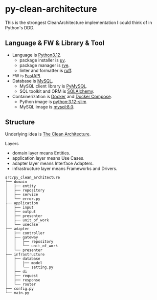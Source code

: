 # py-clean-architecture

This is the strongest CleanArchitecture implementation I could think of in Python's DDD.

## Language & FW & Library & Tool

- Language is [Python3.12](https://docs.python.org/3.12/).
  - package installer is [uv](https://github.com/astral-sh/uv).
  - package manager is [rye](https://github.com/astral-sh/rye).
  - linter and formatter is [ruff](https://github.com/astral-sh/ruff).
- FW is [FastAPI](https://fastapi.tiangolo.com).
- Database is [MySQL](https://www.mysql.com/).
  - MySQL client library is [PyMySQL](https://github.com/PyMySQL/PyMySQL).
  - SQL toolkit and ORM is [SQLAlchemy](https://www.sqlalchemy.org/).
- Containerization is [Docker](https://www.docker.com/) and [Docker Compose](https://docs.docker.com/compose/).
  - Python image is [python:3.12-slim](https://github.com/docker-library/python/blob/5ed2758efb58d9acaafa90515caa43edbcfe4c4e/3.12/slim-bookworm/Dockerfile).
  - MySQL image is [mysql:8.0](https://github.com/docker-library/mysql/blob/db7daba00da79773c594b94bd91c9deeca1c9c88/8.0/Dockerfile.oracle).

## Structure

Underlying idea is [The Clean Architecture](https://blog.cleancoder.com/uncle-bob/2012/08/13/the-clean-architecture.html).

Layers
- domain layer means Entities.
- application layer means Use Cases.
- adapter layer means Interface Adapters.
- infrastructure layer means Frameworks and Drivers.

```
src/py_clean_architecture
├── domain
│   ├── entity
│   ├── repository
│   ├── service
│   └── error.py
├── application
│   ├── input
│   ├── output
│   ├── presenter
│   ├── unit_of_work
│   └── usecase
├── adapter
│   ├── controller
│   ├── gateway
│   │   ├── repository
│   │   └── unit_of_work
│   └── presenter
├── infrastructure
│   ├── database
│   │   ├── model
│   │   └── setting.py
│   ├── di
│   ├── request
│   ├── response
│   └── router
├── config.py
└── main.py
```
